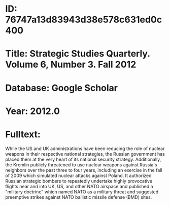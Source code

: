 # ID: 76747a13d83943d38e578c631ed0c400
# Title: Strategic Studies Quarterly. Volume 6, Number 3. Fall 2012
# Database: Google Scholar
# Year: 2012.0
# Fulltext:
While the US and UK administrations have been reducing the role of nuclear weapons in their respective national strategies, the Russian government has placed them at the very heart of its national security strategy.
Additionally, the Kremlin publicly threatened to use nuclear weapons against Russia's neighbors over the past three to four years, including an exercise in the fall of 2009 which simulated nuclear attacks against Poland.
It authorized Russian strategic bombers to repeatedly undertake highly provocative flights near and into UK, US, and other NATO airspace and published a "military doctrine" which named NATO as a military threat and suggested preemptive strikes against NATO ballistic missile defense (BMD) sites.